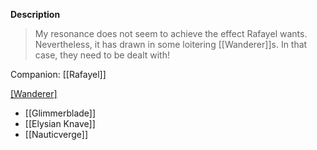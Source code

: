 **Description**
> My resonance does not seem to achieve the effect Rafayel wants. Nevertheless, it has drawn in some loitering [[Wanderer]]s. In that case, they need to be dealt with!

Companion: [[Rafayel]]

[[Wanderer]](s)
* [[Glimmerblade]]
* [[Elysian Knave]]
* [[Nauticverge]]